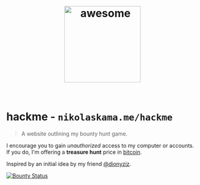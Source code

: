 <h1 align="center">
	<br>
	<img width="200" src="https://nikolaskama.me/hackme/images/Multicolor/SVG/Round_Icons/Ninja.svg" alt="awesome">
	<br>
	<br>
</h1>

# hackme - `nikolaskama.me/hackme` 

> A website outlining my bounty hunt game.

I encourage you to gain *unauthorized* access to my computer or accounts.<br/>
If you do, I'm offering a **treasure hunt** price in [bitcoin](https://bitcoin.org/).

Inspired by an initial idea by my friend [@dionyziz](https://github.com/dionyziz).

[![Bounty Status](https://img.shields.io/badge/bounty-active-brightgreen.svg)](https://nikolaskama.me/hackme)
